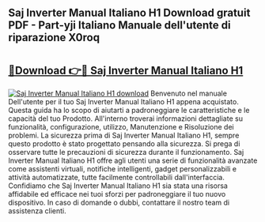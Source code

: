 ## Saj Inverter Manual Italiano H1 Download gratuit PDF - Part-yji Italiano Manuale dell'utente di riparazione X0roq

# <h2><a href="http://dfaig48.blite.top/?on=Saj+Inverter+Manual+Italiano+H1">🔗Download 👉🔴 Saj Inverter Manual Italiano H1</a></h2>

[![Saj Inverter Manual Italiano H1 download](https://i.imgur.com/lujVjoI.png)](http://dfaig48.blite.top/?on=Saj+Inverter+Manual+Italiano+H1)
Benvenuto nel manuale Dell'utente per il tuo Saj Inverter Manual Italiano H1 appena acquistato. Questa guida ha lo scopo di aiutarti a padroneggiare le caratteristiche e le capacità del tuo Prodotto. All'interno troverai informazioni dettagliate su funzionalità, configurazione, utilizzo, Manutenzione e Risoluzione dei problemi. La sicurezza prima di Saj Inverter Manual Italiano H1, sempre questo prodotto è stato progettato pensando alla sicurezza. Si prega di osservare tutte le precauzioni di sicurezza durante il funzionamento. Saj Inverter Manual Italiano H1 offre agli utenti una serie di funzionalità avanzate come assistenti virtuali, notifiche intelligenti, gadget personalizzabili e attività automatizzate, tutte facilmente controllabili dall'interfaccia. Confidiamo che Saj Inverter Manual Italiano H1 sia stata una risorsa affidabile ed efficace nei tuoi sforzi per padroneggiare il tuo nuovo dispositivo. In caso di domande o dubbi, contattare il nostro team di assistenza clienti.
